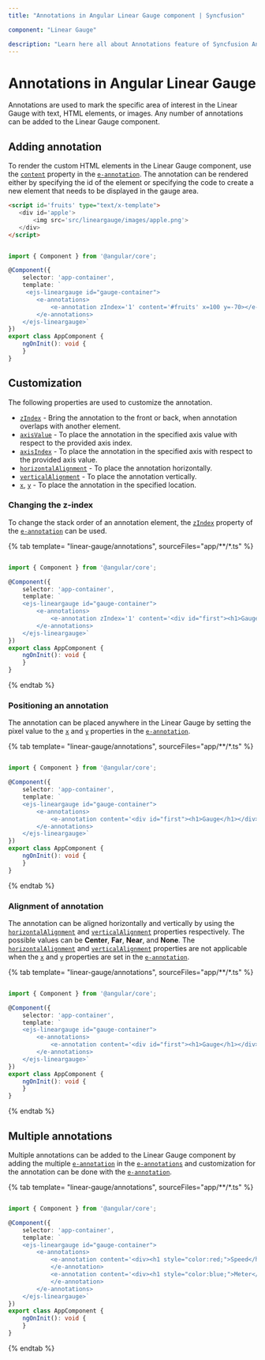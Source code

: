 ```yaml
---
title: "Annotations in Angular Linear Gauge component | Syncfusion"

component: "Linear Gauge"

description: "Learn here all about Annotations feature of Syncfusion Angular Linear Gauge component and more."
---
```


# Annotations in Angular Linear Gauge

<!-- markdownlint-disable MD013 -->

Annotations are used to mark the specific area of interest in the Linear Gauge with text, HTML elements, or images. Any number of annotations can be added to the Linear Gauge component.

## Adding annotation

To render the custom HTML elements in the Linear Gauge component, use the [`content`](../api/linear-gauge/annotation/#content) property in the [`e-annotation`](../api/linear-gauge/annotation). The annotation can be rendered either by specifying the id of the element or specifying the code to create a new element that needs to be displayed in the gauge area.

<!-- markdownlint-disable MD036 -->

 ```html
<script id='fruits' type="text/x-template">
    <div id='apple'>
        <img src='src/lineargauge/images/apple.png'>
    </div>
</script>

```

```typescript

import { Component } from '@angular/core';

@Component({
    selector: 'app-container',
    template: `
     <ejs-lineargauge id="gauge-container">
        <e-annotations>
            <e-annotation zIndex='1' content='#fruits' x=100 y=-70></e-annotation>
        </e-annotations>
    </ejs-lineargauge>`
})
export class AppComponent {
    ngOnInit(): void {
    }
}

```

## Customization

The following properties are used to customize the annotation.

* [`zIndex`](../api/linear-gauge/annotation/#zindex) - Bring the annotation to the front or back, when annotation overlaps with another element.
* [`axisValue`](../api/linear-gauge/annotation/#axisvalue) - To place the annotation in the specified axis value with respect to the provided axis index.
* [`axisIndex`](../api/linear-gauge/annotation/#axisindex) - To place the annotation in the specified axis with respect to the provided axis value.
* [`horizontalAlignment`](../api/linear-gauge/annotation#horizontalalignment-string) - To place the annotation horizontally.
* [`verticalAlignment`](../api/linear-gauge/annotation#verticalalignment-string) - To place the annotation vertically.
* [`x`](../api/linear-gauge/annotation/#x), [`y`](../api/linear-gauge/annotation/#y) - To place the annotation in the specified location.

### Changing the z-index

To change the stack order of an annotation element, the [`zIndex`](../api/linear-gauge/annotation/#zindex) property of the [`e-annotation`](../api/linear-gauge/annotation) can be used.

{% tab template= "linear-gauge/annotations", sourceFiles="app/**/*.ts" %}

```typescript

import { Component } from '@angular/core';

@Component({
    selector: 'app-container',
    template: `
    <ejs-lineargauge id="gauge-container">
        <e-annotations>
            <e-annotation zIndex='1' content='<div id="first"><h1>Gauge</h1></div>' x=100 y=-70 ></e-annotation>
        </e-annotations>
    </ejs-lineargauge>`
})
export class AppComponent {
    ngOnInit(): void {
    }
}

```

{% endtab %}

<!-- markdownlint-disable MD036 -->

### Positioning an annotation

The annotation can be placed anywhere in the Linear Gauge by setting the pixel value to the [`x`](../api/linear-gauge/annotation/#x) and [`y`](../api/linear-gauge/annotation/#y) properties in the [`e-annotation`](../api/linear-gauge/annotation).

{% tab template= "linear-gauge/annotations", sourceFiles="app/**/*.ts" %}

```typescript

import { Component } from '@angular/core';

@Component({
    selector: 'app-container',
    template: `
    <ejs-lineargauge id="gauge-container">
        <e-annotations>
            <e-annotation content='<div id="first"><h1>Gauge</h1></div>' zIndex="1" x=250 y=-70></e-annotation>
        </e-annotations>
    </ejs-lineargauge>`
})
export class AppComponent {
    ngOnInit(): void {
    }
}

```

{% endtab %}

<!-- markdownlint-disable MD036 -->

### Alignment of annotation

The annotation can be aligned horizontally and vertically by using the [`horizontalAlignment`](../api/linear-gauge/annotation/#horizontalalignment) and [`verticalAlignment`](../api/linear-gauge/annotation/#verticalalignment) properties respectively. The possible values can be **Center**, **Far**, **Near**, and **None**. The [`horizontalAlignment`](../api/linear-gauge/annotation/#horizontalalignment) and [`verticalAlignment`](../api/linear-gauge/annotation/#verticalalignment) properties are not applicable when the [`x`](../api/linear-gauge/annotation/#x) and [`y`](../api/linear-gauge/annotation/#y) properties are set in the [`e-annotation`](../api/linear-gauge/annotation).

{% tab template= "linear-gauge/annotations", sourceFiles="app/**/*.ts" %}

```typescript

import { Component } from '@angular/core';

@Component({
    selector: 'app-container',
    template: `
    <ejs-lineargauge id="gauge-container">
        <e-annotations>
            <e-annotation content='<div id="first"><h1>Gauge</h1></div>' zIndex="1" horizontalAlignment="Center" verticalAlignment="Center" ></e-annotation>
        </e-annotations>
    </ejs-lineargauge>`
})
export class AppComponent {
    ngOnInit(): void {
    }
}

```

{% endtab %}

## Multiple annotations

Multiple annotations can be added to the Linear Gauge component by adding the multiple [`e-annotation`](../api/linear-gauge/annotation) in the [`e-annotations`](../api/linear-gauge/#annotations) and customization for the annotation can be done with the [`e-annotation`](../api/linear-gauge/annotation).

{% tab template= "linear-gauge/annotations", sourceFiles="app/**/*.ts" %}

```typescript

import { Component } from '@angular/core';

@Component({
    selector: 'app-container',
    template: `
    <ejs-lineargauge id="gauge-container">
        <e-annotations>
            <e-annotation content='<div><h1 style="color:red;">Speed</h1></div>' zIndex="1" x=250 y=80>
            </e-annotation>
            <e-annotation content='<div><h1 style="color:blue;">Meter</h1></div>' zIndex="1" x=240 y=-100>
            </e-annotation>
        </e-annotations>
    </ejs-lineargauge>`
})
export class AppComponent {
    ngOnInit(): void {
    }
}

```

{% endtab %}